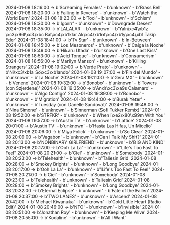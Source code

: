 2024-01-08 18:16:00 -> b'Screaming Females' - b'unknown' - b'Brass Bell'
2024-01-08 18:20:00 -> b'Falling in Reverse' - b'unknown' - b'Watch the World Burn'
2024-01-08 18:23:00 -> b'Tool' - b'unknown' - b'Schism'
2024-01-08 18:30:00 -> b'Igorrr' - b'unknown' - b'Downgrade Desert'
2024-01-08 18:35:00 -> b'LALALAR' - b'unknown' - b'Yaln\xc4\xb1z \xc3\x96l\xc3\xbc Bal\xc4\xb1klar Ak\xc4\xb1nt\xc4\xb1y\xc4\xb1 Takip Eder'
2024-01-08 18:41:00 -> b'Tv Star' - b'unknown' - b'In-Between'
2024-01-08 18:45:00 -> b'Los Mesoneros' - b'unknown' - b'Caiga la Noche'
2024-01-08 18:49:00 -> b'Hikaru Utada' - b'unknown' - b'One Last Kiss'
2024-01-08 18:53:00 -> b'Acid Tongue' - b'unknown' - b'Consumerism'
2024-01-08 18:56:00 -> b'Marilyn Manson' - b'unknown' - b'Killing Strangers'
2024-01-08 19:02:00 -> b'Verde Prato' - b'unknown' - b'Ni\xc3\xb1a So\xc3\xb1ando'
2024-01-08 19:07:00 -> b'Fin del Mundo' - b'unknown' - b'La Noche'
2024-01-08 19:11:00 -> b'Gera MX' - b'unknown' - b'Veneno'
2024-01-08 19:32:00 -> b'Bonobo' - b'unknown' - b'Towers (con Szjerdene)'
2024-01-08 19:35:00 -> b'Andr\xc3\xa9s Calamaro' - b'unknown' - b'Algo Contigo'
2024-01-08 19:39:00 -> b'Bonobo' - b'unknown' - b'Migration'
2024-01-08 19:44:00 -> b'Burak Yeter' - b'unknown' - b'Tuesday (con Danelle Sandoval)'
2024-01-08 19:48:00 -> b'Nina Simone' - b'unknown' - b'Sinnerman (Sofi Tukker Remix)'
2024-01-08 19:52:00 -> b'STRFKR' - b'unknown' - b'When I\xe2\x80\x99m With You'
2024-01-08 19:57:00 -> b'Austin TV' - b'unknown' - b'Lattice'
2024-01-08 20:01:00 -> b'Austin TV' - b'unknown' - b'Hasta Las Hifas, Un Micelio'
2024-01-08 20:06:00 -> b'Miya Folick' - b'unknown' - b'So Clear'
2024-01-08 20:09:00 -> b'Vagabon' - b'unknown' - b'Can I Talk My Shit?'
2024-01-08 20:13:00 -> b'NONBINARY GIRLFRIEND' - b'unknown' - b'BIG AND KIND'
2024-01-08 20:17:00 -> b'Ooh La La' - b'unknown' - b"Life's Too Fast To Feel"
2024-01-08 20:21:00 -> b'Ciel' - b'unknown' - b'Somebody'
2024-01-08 20:23:00 -> b'Telehealth' - b'unknown' - b'Taliesin Grid'
2024-01-08 20:28:00 -> b'Smokey Brights' - b'unknown' - b'Long Goodbye'
2024-01-08 20:17:00 -> b'Ooh La La' - b'unknown' - b"Life's Too Fast To Feel"
2024-01-08 20:21:00 -> b'Ciel' - b'unknown' - b'Somebody'
2024-01-08 20:23:00 -> b'Telehealth' - b'unknown' - b'Taliesin Grid'
2024-01-08 20:28:00 -> b'Smokey Brights' - b'unknown' - b'Long Goodbye'
2024-01-08 20:32:00 -> b'Eternal Eclipse' - b'unknown' - b'Fate of the Fallen'
2024-01-08 20:37:00 -> b'TWO LANES' - b'unknown' - b'Ascend'
2024-01-08 20:42:00 -> b'Michael Kiwanuka' - b'unknown' - b'Cold Little Heart (Radio Edit)'
2024-01-08 20:46:00 -> b'NTO' - b'unknown' - b'Invisible'
2024-01-08 20:51:00 -> b'Jonathan Roy' - b'unknown' - b'Keeping Me Alive'
2024-01-08 20:55:00 -> b'Kodaline' - b'unknown' - b'All I Want'
